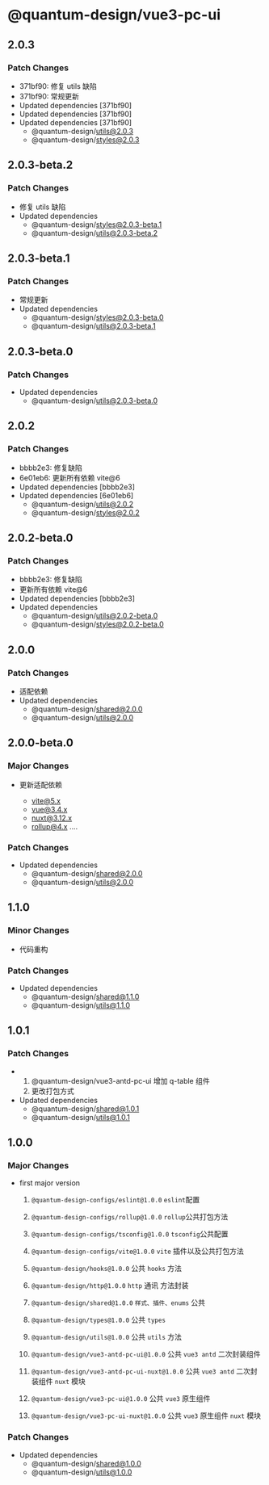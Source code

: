 # @quantum-design/vue3-pc-ui

## 2.0.3

### Patch Changes

-   371bf90: 修复 utils 缺陷
-   371bf90: 常规更新
-   Updated dependencies [371bf90]
-   Updated dependencies [371bf90]
-   Updated dependencies [371bf90]
    -   @quantum-design/utils@2.0.3
    -   @quantum-design/styles@2.0.3

## 2.0.3-beta.2

### Patch Changes

-   修复 utils 缺陷
-   Updated dependencies
    -   @quantum-design/styles@2.0.3-beta.1
    -   @quantum-design/utils@2.0.3-beta.2

## 2.0.3-beta.1

### Patch Changes

-   常规更新
-   Updated dependencies
    -   @quantum-design/styles@2.0.3-beta.0
    -   @quantum-design/utils@2.0.3-beta.1

## 2.0.3-beta.0

### Patch Changes

-   Updated dependencies
    -   @quantum-design/utils@2.0.3-beta.0

## 2.0.2

### Patch Changes

-   bbbb2e3: 修复缺陷
-   6e01eb6: 更新所有依赖 vite@6
-   Updated dependencies [bbbb2e3]
-   Updated dependencies [6e01eb6]
    -   @quantum-design/utils@2.0.2
    -   @quantum-design/styles@2.0.2

## 2.0.2-beta.0

### Patch Changes

-   bbbb2e3: 修复缺陷
-   更新所有依赖 vite@6
-   Updated dependencies [bbbb2e3]
-   Updated dependencies
    -   @quantum-design/utils@2.0.2-beta.0
    -   @quantum-design/styles@2.0.2-beta.0

## 2.0.0

### Patch Changes

-   适配依赖
-   Updated dependencies
    -   @quantum-design/shared@2.0.0
    -   @quantum-design/utils@2.0.0

## 2.0.0-beta.0

### Major Changes

-   更新适配依赖

    -   vite@5.x
    -   vue@3.4.x
    -   nuxt@3.12.x
    -   rollup@4.x
        ....

### Patch Changes

-   Updated dependencies
    -   @quantum-design/shared@2.0.0
    -   @quantum-design/utils@2.0.0

## 1.1.0

### Minor Changes

-   代码重构

### Patch Changes

-   Updated dependencies
    -   @quantum-design/shared@1.1.0
    -   @quantum-design/utils@1.1.0

## 1.0.1

### Patch Changes

-   1. @quantum-design/vue3-antd-pc-ui 增加 q-table 组件
    2. 更改打包方式
-   Updated dependencies
    -   @quantum-design/shared@1.0.1
    -   @quantum-design/utils@1.0.1

## 1.0.0

### Major Changes

-   first major version

    1. `@quantum-design-configs/eslint@1.0.0` `eslint`配置
    2. `@quantum-design-configs/rollup@1.0.0` `rollup`公共打包方法
    3. `@quantum-design-configs/tsconfig@1.0.0` `tsconfig`公共配置
    4. `@quantum-design-configs/vite@1.0.0` `vite` 插件以及公共打包方法

    5. `@quantum-design/hooks@1.0.0` 公共 `hooks` 方法
    6. `@quantum-design/http@1.0.0` `http` 通讯 方法封装
    7. `@quantum-design/shared@1.0.0` `样式、插件、enums` 公共
    8. `@quantum-design/types@1.0.0` 公共 `types`
    9. `@quantum-design/utils@1.0.0` 公共 `utils` 方法
    10. `@quantum-design/vue3-antd-pc-ui@1.0.0` 公共 `vue3 antd` 二次封装组件
    11. `@quantum-design/vue3-antd-pc-ui-nuxt@1.0.0` 公共 `vue3 antd` 二次封装组件 `nuxt` 模块
    12. `@quantum-design/vue3-pc-ui@1.0.0` 公共 `vue3` 原生组件
    13. `@quantum-design/vue3-pc-ui-nuxt@1.0.0` 公共 `vue3` 原生组件 `nuxt` 模块

### Patch Changes

-   Updated dependencies
    -   @quantum-design/shared@1.0.0
    -   @quantum-design/utils@1.0.0
